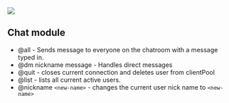 <img src="https://travis-ci.com/mrebb/06-tcp-server.svg?branch=master">

## Chat module

* @all - Sends message to everyone on the chatroom with a message typed in. 
* @dm nickname message  - Handles direct messages
* @quit - closes current connection and deletes user from clientPool
* @list - lists all current active users.
* @nickname `<new-name>` - changes the current user nick name to `<new-name>`
